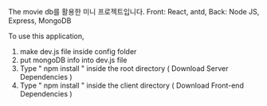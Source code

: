 The movie db를 활용한 미니 프로젝트입니다.
Front: React, antd, 
Back: Node JS, Express, MongoDB

To use this application, 

1. make dev.js file inside config folder 
2. put mongoDB info into dev.js file 
3. Type  " npm install " inside the root directory  ( Download Server Dependencies ) 
4. Type " npm install " inside the client directory ( Download Front-end Dependencies )
